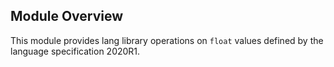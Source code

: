 ## Module Overview

This module provides lang library operations on `float` values defined by the language specification 2020R1.
